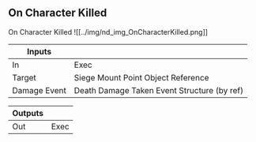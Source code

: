 ## On Character Killed
On Character Killed
![[../img/nd_img_OnCharacterKilled.png]]

|Inputs||
|--|--|
| In | Exec |
| Target | Siege Mount Point Object Reference |
| Damage Event | Death Damage Taken Event Structure (by ref) |

|Outputs||
|--|--|
| Out | Exec |
